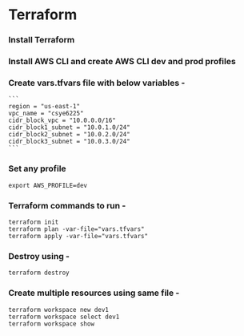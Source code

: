 # Terraform

### Install Terraform
### Install AWS CLI and create AWS CLI dev and prod profiles

### Create vars.tfvars file with below variables - 
    ```
    region = "us-east-1"
    vpc_name = "csye6225"
    cidr_block_vpc = "10.0.0.0/16"
    cidr_block1_subnet = "10.0.1.0/24"
    cidr_block2_subnet = "10.0.2.0/24"
    cidr_block3_subnet = "10.0.3.0/24"
    ```

### Set any profile
    export AWS_PROFILE=dev

### Terraform commands to run - 	
    terraform init
    terraform plan -var-file="vars.tfvars"
    terraform apply -var-file="vars.tfvars"

### Destroy using - 
    terraform destroy

### Create multiple resources using same file - 
    terraform workspace new dev1
    terraform workspace select dev1
    terraform workspace show
